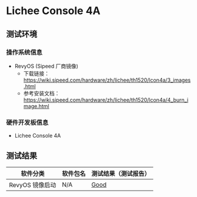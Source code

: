 # Lichee Console 4A

## 测试环境

### 操作系统信息

- RevyOS (Sipeed 厂商镜像)
    - 下载链接：https://wiki.sipeed.com/hardware/zh/lichee/th1520/lcon4a/3_images.html
    - 参考安装文档：https://wiki.sipeed.com/hardware/zh/lichee/th1520/lcon4a/4_burn_image.html

### 硬件开发板信息

- Lichee Console 4A

## 测试结果

| 软件分类        | 软件包名 | 测试结果（测试报告） |
|-------------|----------|--------------------|
| RevyOS 镜像启动 | N/A    | [Good][RevyOS]     |

[RevyOS]: ./RevyOS/README_ch.md